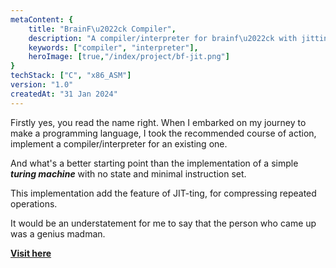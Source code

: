```yaml
---
metaContent: {
    title: "BrainF\u2022ck Compiler",
    description: "A compiler/interpreter for brainf\u2022ck with jitting.",
    keywords: ["compiler", "interpreter"],
    heroImage: [true,"/index/project/bf-jit.png"]
}
techStack: ["C", "x86_ASM"]
version: "1.0"
createdAt: "31 Jan 2024"
---
```


Firstly yes, you read the name right. When I embarked on my journey to make a programming language, I took the recommended course of action, implement a compiler/interpreter for an existing one.

And what's a better starting point than the implementation of a simple **_turing machine_** with no state and minimal instruction set.

This implementation add the feature of JIT-ting, for compressing repeated operations.

It would be an understatement for me to say that the person who came up was a genius madman.

**[Visit here](https://www.github.com/xenitane/bf-jit)**
